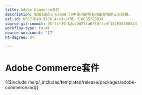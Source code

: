 ```yaml
---
title: Adobe Commerce套件
description: 瞭解Adobe Commerce中使用的所有相依性和第三方授權。
exl-id: b5571640-9726-4ec3-af5b-d10085f89838
source-git-commit: 95ffff39d82cc9027fa633dffedf15193040802d
workflow-type: tm+mt
source-wordcount: '17'
ht-degree: 0%

---
```


# Adobe Commerce套件

{{$include /help/_includes/templated/release/packages/adobe-commerce.md}}
